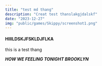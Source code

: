```yaml
---
title: "test md thang"
description: "Creat test thanslakgjdalskf"
date: "2023-12-27"
img: "public/games/Skippy/screenshot1.png"
---
```


#### HIIILDSKJFSKLDJFLKA

this is a test thang


***HOW WE FEELING TONIGHT BROOKLYN***